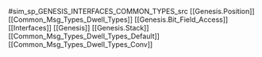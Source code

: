 #sim_sp_GENESIS_INTERFACES_COMMON_TYPES_src
[[Genesis.Position]]
[[Common_Msg_Types_Dwell_Types]]
[[Genesis.Bit_Field_Access]]
[[Interfaces]]
[[Genesis]]
[[Genesis.Stack]]
[[Common_Msg_Types_Dwell_Types_Default]]
[[Common_Msg_Types_Dwell_Types_Conv]]
